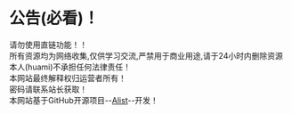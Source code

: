 公告(必看)！
===========================
请勿使用直链功能！！  
所有资源均为网络收集,仅供学习交流,严禁用于商业用途,请于24小时内删除资源  
本人(huami)不承担任何法律责任！  
本网站最终解释权归运营者所有！  
密码请联系站长获取！  
本网站基于GitHub开源项目--[Alist](https://github.com/Xhofe/alist "Alist")--开发！
